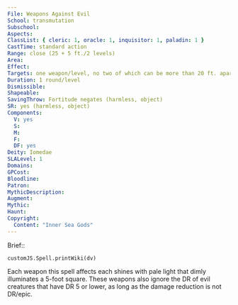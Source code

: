 ```yaml
---
File: Weapons Against Evil
School: transmutation
Subschool: 
Aspects: 
ClassList: { cleric: 1, oracle: 1, inquisitor: 1, paladin: 1 }
CastTime: standard action
Range: close (25 + 5 ft./2 levels)
Area: 
Effect: 
Targets: one weapon/level, no two of which can be more than 20 ft. apart
Duration: 1 round/level
Dismissible: 
Shapeable: 
SavingThrow: Fortitude negates (harmless, object)
SR: yes (harmless, object)
Components:
  V: yes
  S: 
  M: 
  F: 
  DF: yes
Deity: Iomedae
SLALevel: 1
Domains: 
GPCost: 
Bloodline: 
Patron: 
MythicDescription: 
Augment: 
Mythic: 
Haunt: 
Copyright:
  Content: "Inner Sea Gods"
---
```

Brief:: 

```dataviewjs
customJS.Spell.printWiki(dv)
```

Each weapon this spell affects each shines with pale light that dimly illuminates a 5-foot square. These weapons also ignore the DR of evil creatures that have DR 5 or lower, as long as the damage reduction is not DR/epic.

